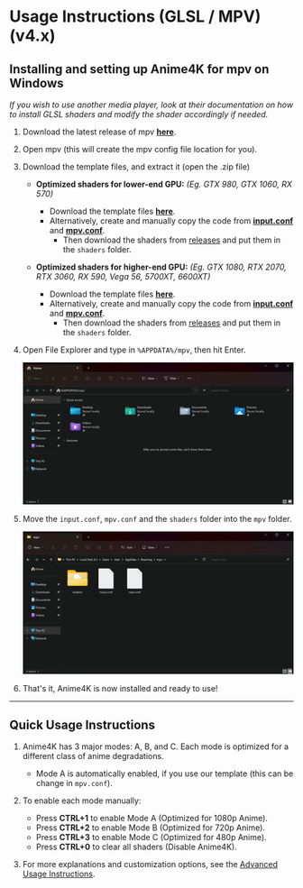 # Usage Instructions (GLSL / MPV) (v4.x)

## Installing and setting up Anime4K for mpv on Windows
*If you wish to use another media player, look at their documentation on how to install GLSL shaders and modify the shader accordingly if needed.*

  1. Download the latest release of mpv [**here**](https://sourceforge.net/projects/mpv-player-windows/files/latest/download). 

  2. Open mpv (this will create the mpv config file location for you).

  3. Download the template files, and extract it (open the .zip file)
     - **Optimized shaders for lower-end GPU:** *(Eg. GTX 980, GTX 1060, RX 570)*
       - Download the template files [**here**](https://github.com/Tama47/Anime4K/releases/download/v4.0.1/GLSL_Windows_Low-end.zip).
       - Alternatively, create and manually copy the code from [**input.conf**](Template/GLSL_Windows_Low-end/input.conf) and [**mpv.conf**](Template/GLSL_Windows_Low-end/mpv.conf).
          - Then download the shaders from [releases](https://github.com/bloc97/Anime4K/releases) and put them in the `shaders` folder.

     - **Optimized shaders for higher-end GPU:** *(Eg. GTX 1080, RTX 2070, RTX 3060, RX 590, Vega 56, 5700XT, 6600XT)* 
       - Download the template files [**here**](https://github.com/Tama47/Anime4K/releases/download/v4.0.1/GLSL_Windows_High-end.zip).
       - Alternatively, create and manually copy the code from [**input.conf**](Template/GLSL_Windows_High-end/input.conf) and [**mpv.conf**](Template/GLSL_Windows_High-end/mpv.conf).
          - Then download the shaders from [releases](https://github.com/bloc97/Anime4K/releases) and put them in the `shaders` folder.

  4. Open File Explorer and type in `%APPDATA%/mpv`, then hit Enter.
 
     <img width="800" src="Screenshots/Windows/mpv/location.png">

  5. Move the `input.conf`, `mpv.conf` and the `shaders` folder into the `mpv` folder.

     <img width="800" src="Screenshots/Windows/mpv/config.png">
     
  6. That's it, Anime4K is now installed and ready to use!

____    
## Quick Usage Instructions

1. Anime4K has 3 major modes: A, B, and C. Each mode is optimized for a different class of anime degradations.
    - Mode A is automatically enabled, if you use our template (this can be change in `mpv.conf`).

2. To enable each mode manually:
    - Press **CTRL+1** to enable Mode A (Optimized for 1080p Anime).
    - Press **CTRL+2** to enable Mode B (Optimized for 720p Anime).
    - Press **CTRL+3** to enable Mode C (Optimized for 480p Anime).
    - Press **CTRL+0** to clear all shaders (Disable Anime4K).
    
3. For more explanations and customization options, see the [Advanced Usage Instructions](md/GLSL_Instructions_Advanced.md#advanced-usage-instructions-glsl--mpv-v4x).
